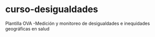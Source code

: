 # curso-desigualdades
Plantilla OVA -Medición y monitoreo de desigualdades e inequidades geográficas en salud
